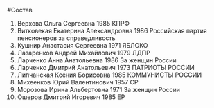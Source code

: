 #Состав
1. Верхова Ольга Сергеевна 1985 КПРФ
2. Витковекая Екатерина Александровна 1986 Российская партия пенсионеров за справедливость
3. Кушнир Анастасия Сергеевна 1971 ЯБЛОКО
4. Лазаренков Андрей Михайлович 1979 ЛДПР
5. Ларченко Анна Анатольевна 1986 За женщин России
6. Ларченко Дмитрий Анатольевич 1973 ПАТРИОТЫ РОССИИ
7. Липчанская Ксения Борисовна 1985 КОММУНИСТЫ РОССИИ
8. Михеенков Юрий Валентинович 1957 СР
9. Морозова Ирина Альбертовна 1971 За женщин России
10. Ошеров Дмитрий Игоревич 1985 ЕР
